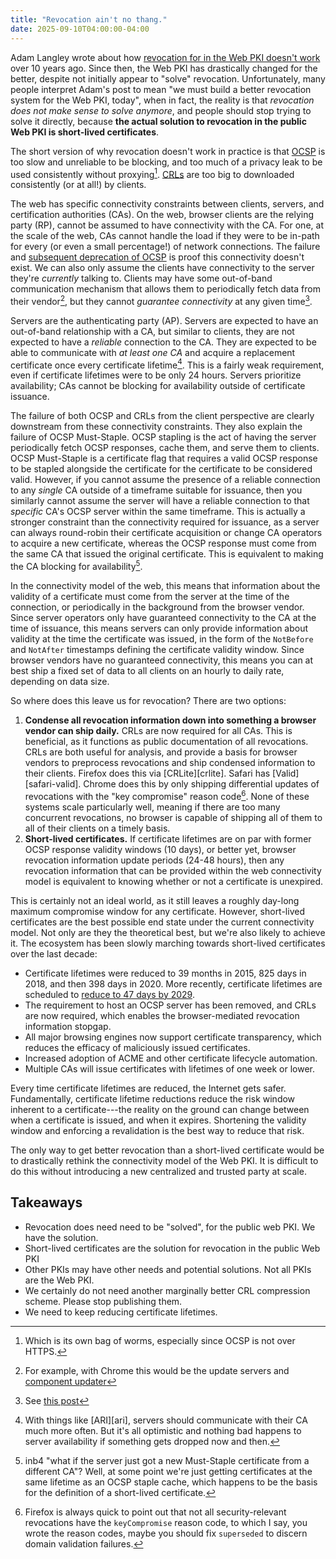 ```yaml
---
title: "Revocation ain't no thang."
date: 2025-09-10T04:00:00-04:00
---
```


Adam Langley wrote about how [revocation for in the Web PKI doesn't
work][agl-revocation] over 10 years ago. Since then, the Web PKI has drastically
changed for the better, despite not initially appear to "solve" revocation.
Unfortunately, many people interpret Adam's post to mean "we must build a better
revocation system for the Web PKI, today", when in fact, the reality is that
_revocation does not make sense to solve anymore_, and people should stop trying
to solve it directly, because **the actual solution to revocation in the public
Web PKI is short-lived certificates**.

The short version of why revocation doesn't work in practice is that
[OCSP][ocsp] is too slow and unreliable to be blocking, and too much of a
privacy leak to be used consistently without proxying[^1]. [CRLs][crl] are too
big to downloaded consistently (or at all!) by clients.

The web has specific connectivity constraints between clients, servers, and
certification authorities (CAs). On the web, browser clients are the relying
party (RP), cannot be assumed to have connectivity with the CA. For one, at the
scale of the web, CAs cannot handle the load if they were to be in-path for
every (or even a small percentage!) of network connections. The failure and
[subsequent deprecation of OCSP][ocsp-gone] is proof this connectivity doesn't
exist. We can also only assume the clients have connectivity to the server
they're _currently_ talking to. Clients may have some out-of-band communication
mechanism that allows them to periodically fetch data from their vendor[^3], but
they cannot _guarantee connectivity_ at any given time[^4].

Servers are the authenticating party (AP). Servers are expected to have an
out-of-band relationship with a CA, but similar to clients, they are not
expected to have a _reliable_ connection to the CA. They are expected to be able
to communicate with _at least one CA_ and acquire a replacement certificate once
every certificate lifetime[^2]. This is a fairly weak requirement, even if
certificate lifetimes were to be only 24 hours. Servers prioritize availability;
CAs cannot be blocking for availability outside of certificate issuance.

The failure of both OCSP and CRLs from the client perspective are clearly
downstream from these connectivity constraints. They also explain the failure of
OCSP Must-Staple. OCSP stapling is the act of having the server periodically
fetch OCSP responses, cache them, and serve them to clients. OCSP Must-Staple is
a certificate flag that requires a valid OCSP response to be stapled alongside
the certificate for the certificate to be considered valid.  However, if you
cannot assume the presence of a reliable connection to any _single_ CA outside
of a timeframe suitable for issuance, then you similarly cannot assume the
server will have a reliable connection to that _specific_ CA's OCSP server
within the same timeframe. This is actually a stronger constraint than the
connectivity required for issuance, as a server can always round-robin their
certificate acquisition or change CA operators to acquire a new certificate,
whereas the OCSP response must come from the same CA that issued the original
certificate. This is equivalent to making the CA blocking for availability[^5].

In the connectivity model of the web, this means that information about the
validity of a certificate must come from the server at the time of the
connection, or periodically in the background from the browser vendor.
Since server operators only have guaranteed connectivity to the CA at the time
of issuance, this means servers can only provide information about validity at
the time the certificate was issued, in the form of the `NotBefore` and
`NotAfter` timestamps defining the certificate validity window. Since browser
vendors have no guaranteed connectivity, this means you can at best ship a fixed
set of data to all clients on an hourly to daily rate, depending on data size.

So where does this leave us for revocation? There are two options:
1. **Condense all revocation information down into something a browser vendor
  can ship daily.** CRLs are now required for all CAs. This is beneficial, as it
  functions as public documentation of all revocations. CRLs are both useful for
  analysis, and provide a basis for browser vendors to preprocess revocations
  and ship condensed information to their clients. Firefox does this via
  [CRLite][crlite]. Safari has [Valid][safari-valid]. Chrome does this by only
  shipping differential updates of revocations with the "key compromise" reason
  code[^6]. None of these systems scale particularly well, meaning if there are
  too many concurrent revocations, no browser is capable of shipping all of them
  to all of their clients on a timely basis.
2. **Short-lived certificates.** If certificate lifetimes are on par with former
  OCSP response validity windows (10 days), or better yet, browser revocation
  information update periods (24-48 hours), then any revocation information that
  can be provided within the web connectivity model is equivalent to knowing
  whether or not a certificate is unexpired.

This is certainly not an ideal world, as it still leaves a roughly day-long
maximum compromise window for any certificate. However, short-lived certificates
are the best possible end state under the current connectivity model. Not only
are they the theoretical best, but we're also likely to achieve it. The ecosystem
has been slowly marching towards short-lived certificates over the last decade:

- Certificate lifetimes were reduced to 39 months in 2015, 825 days in 2018, and
  then 398 days in 2020. More recently, certificate lifetimes are scheduled to
  [reduce to 47 days by 2029][sc81].
- The requirement to host an OCSP server has been removed, and CRLs are now
  required, which enables the browser-mediated revocation information stopgap.
- All major browsing engines now support certificate transparency, which reduces
  the efficacy of maliciously issued certificates.
- Increased adoption of ACME and other certificate lifecycle automation.
- Multiple CAs will issue certificates with lifetimes of one week or lower.

Every time certificate lifetimes are reduced, the Internet gets safer.
Fundamentally, certificate lifetime reductions reduce the risk window inherent
to a certificate---the reality on the ground can change between when a
certificate is issued, and when it expires. Shortening the validity window and
enforcing a revalidation is the best way to reduce that risk.

The only way to get better revocation than a short-lived certificate would be to
drastically rethink the connectivity model of the Web PKI. It is difficult to do
this without introducing a new centralized and trusted party at scale.

## Takeaways

- Revocation does need need to be "solved", for the public web PKI. We have the solution.
- Short-lived certificates are the solution for revocation in the public Web PKI
- Other PKIs may have other needs and potential solutions. Not all PKIs are the Web PKI.
- We certainly do not need another marginally better CRL compression scheme. Please stop publishing them.
- We need to keep reducing certificate lifetimes.

[^1]: Which is its own bag of worms, especially since OCSP is not over HTTPS.
[^2]: With things like [ARI][ari], servers should communicate with their CA much
  more often. But it's all optimistic and nothing bad happens to server
  availability if something gets dropped now and then.
[^3]: For example, with Chrome this would be the update servers and [component
  updater][component-updater]
[^4]: See [this post][davidben-connectivity]
[^5]: inb4 "what if the server just got a new Must-Staple certificate from a
  different CA"? Well, at some point we're just getting certificates at the same
  lifetime as an OCSP staple cache, which happens to be the basis for the
  definition of a short-lived certificate.
[^6]: Firefox is always quick to point out that not all security-relevant
  revocations have the `keyCompromise` reason code, to which I say, you wrote the
  reason codes, maybe you should fix `superseded` to discern domain validation failures.

[agl-revocation]: https://www.imperialviolet.org/2011/03/18/revocation.html
[component-updater]: https://chromium.googlesource.com/chromium/src/+/lkgr/components/component_updater/README.md
[davidben-connectivity]: https://mailarchive.ietf.org/arch/msg/plants/-icDMfo0S4DegWU29PvcPR91pTA/
[ocsp-gone]: https://cabforum.org/2023/07/14/ballot-sc063v4-make-ocsp-optional-require-crls-and-incentivize-automation/
[crl]: https://en.wikipedia.org/wiki/Certificate_revocation_list
[ocsp]: https://en.wikipedia.org/wiki/Online_Certificate_Status_Protocol
[sc81]: https://cabforum.org/2025/04/11/ballot-sc081v3-introduce-schedule-of-reducing-validity-and-data-reuse-periods/
